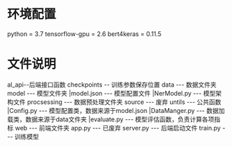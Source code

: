 # 环境配置
python = 3.7
tensorflow-gpu = 2.6
bert4keras = 0.11.5

# 文件说明
al_api--后端接口函数
checkpoints -- 训练参数保存位置
data --- 数据文件夹
model --- 模型文件夹
 |model.json --- 模型配置文件
 |NerModel.py --- 模型架构文件
procsessing --- 数据预处理文件夹
source --- 废弃
untils --- 公共函数
  |Config.py --- 模型配置类，数据来源于model.json
  |DataManger.py --- 数据加载类，数据来源于data文件夹
  |evaluate.py --- 模型评估函数，负责计算各项指标
web --- 前端文件夹
app.py --- 已废弃
server.py --- 后端启动文件
train.py --- 训练模型


